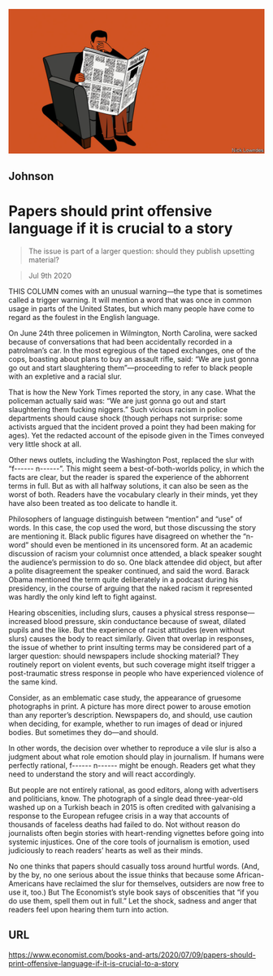 ![](./images/20200711_BKD001_0.jpg)

## Johnson

# Papers should print offensive language if it is crucial to a story

> The issue is part of a larger question: should they publish upsetting material?

> Jul 9th 2020

THIS COLUMN comes with an unusual warning—the type that is sometimes called a trigger warning. It will mention a word that was once in common usage in parts of the United States, but which many people have come to regard as the foulest in the English language.

On June 24th three policemen in Wilmington, North Carolina, were sacked because of conversations that had been accidentally recorded in a patrolman’s car. In the most egregious of the taped exchanges, one of the cops, boasting about plans to buy an assault rifle, said: “We are just gonna go out and start slaughtering them”—proceeding to refer to black people with an expletive and a racial slur.

That is how the New York Times reported the story, in any case. What the policeman actually said was: “We are just gonna go out and start slaughtering them fucking niggers.” Such vicious racism in police departments should cause shock (though perhaps not surprise: some activists argued that the incident proved a point they had been making for ages). Yet the redacted account of the episode given in the Times conveyed very little shock at all.

Other news outlets, including the Washington Post, replaced the slur with “f------ n------”. This might seem a best-of-both-worlds policy, in which the facts are clear, but the reader is spared the experience of the abhorrent terms in full. But as with all halfway solutions, it can also be seen as the worst of both. Readers have the vocabulary clearly in their minds, yet they have also been treated as too delicate to handle it.

Philosophers of language distinguish between “mention” and “use” of words. In this case, the cop used the word, but those discussing the story are mentioning it. Black public figures have disagreed on whether the “n-word” should even be mentioned in its uncensored form. At an academic discussion of racism your columnist once attended, a black speaker sought the audience’s permission to do so. One black attendee did object, but after a polite disagreement the speaker continued, and said the word. Barack Obama mentioned the term quite deliberately in a podcast during his presidency, in the course of arguing that the naked racism it represented was hardly the only kind left to fight against.

Hearing obscenities, including slurs, causes a physical stress response—increased blood pressure, skin conductance because of sweat, dilated pupils and the like. But the experience of racist attitudes (even without slurs) causes the body to react similarly. Given that overlap in responses, the issue of whether to print insulting terms may be considered part of a larger question: should newspapers include shocking material? They routinely report on violent events, but such coverage might itself trigger a post-traumatic stress response in people who have experienced violence of the same kind.

Consider, as an emblematic case study, the appearance of gruesome photographs in print. A picture has more direct power to arouse emotion than any reporter’s description. Newspapers do, and should, use caution when deciding, for example, whether to run images of dead or injured bodies. But sometimes they do—and should.

In other words, the decision over whether to reproduce a vile slur is also a judgment about what role emotion should play in journalism. If humans were perfectly rational, f------ n------ might be enough. Readers get what they need to understand the story and will react accordingly.

But people are not entirely rational, as good editors, along with advertisers and politicians, know. The photograph of a single dead three-year-old washed up on a Turkish beach in 2015 is often credited with galvanising a response to the European refugee crisis in a way that accounts of thousands of faceless deaths had failed to do. Not without reason do journalists often begin stories with heart-rending vignettes before going into systemic injustices. One of the core tools of journalism is emotion, used judiciously to reach readers’ hearts as well as their minds.

No one thinks that papers should casually toss around hurtful words. (And, by the by, no one serious about the issue thinks that because some African-Americans have reclaimed the slur for themselves, outsiders are now free to use it, too.) But The Economist’s style book says of obscenities that “if you do use them, spell them out in full.” Let the shock, sadness and anger that readers feel upon hearing them turn into action.

## URL

https://www.economist.com/books-and-arts/2020/07/09/papers-should-print-offensive-language-if-it-is-crucial-to-a-story
